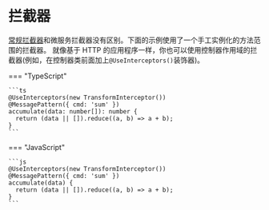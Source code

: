 # 拦截器

[常规拦截器](/拦截器)和微服务拦截器没有区别。下面的示例使用了一个手工实例化的方法范围的拦截器。
就像基于 HTTP 的应用程序一样，你也可以使用控制器作用域的拦截器(例如，在控制器类前面加上`@UseInterceptors()`装饰器)。

=== "TypeScript"

    ```ts
    @UseInterceptors(new TransformInterceptor())
    @MessagePattern({ cmd: 'sum' })
    accumulate(data: number[]): number {
      return (data || []).reduce((a, b) => a + b);
    }
    ```

=== "JavaScript"

    ```js
    @UseInterceptors(new TransformInterceptor())
    @MessagePattern({ cmd: 'sum' })
    accumulate(data) {
      return (data || []).reduce((a, b) => a + b);
    }
    ```
